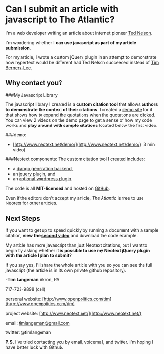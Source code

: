 # Can I submit an article with javascript to The Atlantic?


I'm a web developer writing an article about internet pioneer [Ted Nelson](https://en.wikipedia.org/wiki/Ted_Nelson).

I'm wondering whether I **can use javascript as part of my article submission**.

For my article, I wrote a custom jQuery plugin in an attempt to demonstrate how hypertext would be different had Ted Nelson succeeded instead of [Tim Berners-Lee](https://www.w3.org/People/Berners-Lee/).

Why contact you?
-----------------

###My Javascript Library

The javascript library I created is a **custom citation tool** that allows **authors to demonstrate the context of their citations**. I created a [demo site](http://www.neotext.net/demo/) for it that shows how to expand the quotations when the quotations are clicked. You can view 2 videos on the demo page to get a sense of how my code works and **play around with sample citations** located below the first video.

###demo:
  * [http://www.neotext.net/demo/](http://www.neotext.net/demo/) (3 min video)



###Neotext components:
The custom citation tool I created includes:

  * a [django generation backend](https://github.com/neotext/neotext-django-server),
  * an [jquery plugin](https://github.com/neotext/neotext-quote-context), and
  * an [optional wordpress plugin](https://github.com/neotext/neotext-wordpress).
  
The code is all **MIT-licensed** and hosted on [GitHub](https://github.com/neotext/).

Even if the editors don't accept my article, *The Atlantic* is free to use Neotext for other articles.

Next Steps
-----------
If you want to get up to speed quickly by running a document with a sample citation,  **view the [second video](http://www.neotext.net/demo/#sample-code)** and download the code example.

My article has more javascript than just Neotext citations, but I want to begin by asking whether it **is possible to use my Neotext jQuery plugin with the article I plan to submit**?

If you say yes, I'll share the whole article with you so you can see the full javascript (the article is in its own private github repository).


-**Tim Langeman**
Akron, PA

717-723-9898 (cell)

personal website: [http://www.openpolitics.com/tim](http://www.openpolitics.com/tim)

project website: [http://www.neotext.net/](http://www.neotext.net/)

email: timlangeman@gmail.com

twitter: @timlangeman


**P.S.** I've tried contacting you by email, voicemail, and twitter.  I'm hoping I have better luck with Github.